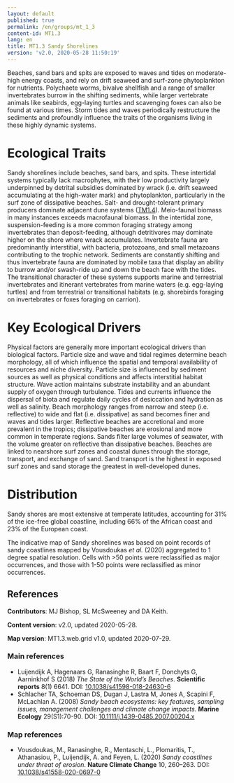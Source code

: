 ```yaml
---
layout: default
published: true
permalink: /en/groups/mt_1_3
content-id: MT1.3
lang: en
title: MT1.3 Sandy Shorelines
version: 'v2.0, 2020-05-28 11:50:19'
---
```


Beaches, sand bars and spits are exposed to waves and tides on moderate-high energy coasts, and rely on drift seaweed and surf-zone phytoplankton for nutrients. Polychaete worms, bivalve shellfish and a range of smaller invertebrates burrow in the shifting sediments, while larger vertebrate animals like seabirds, egg-laying turtles and scavenging foxes can also be found at various times.  Storm tides and waves periodically restructure the sediments and profoundly influence the traits of the organisms living in these highly dynamic systems.

# Ecological Traits
 
Sandy shorelines include beaches, sand bars, and spits. These intertidal systems typically lack macrophytes, with their low productivity largely underpinned by detrital subsidies dominated by wrack (i.e. drift seaweed accumulating at the high-water mark) and phytoplankton, particularly in the surf zone of dissipative beaches. Salt- and drought-tolerant primary producers dominate adjacent dune systems ([TM1.4](/explore/groups/TM1.4)). Meio-faunal biomass in many instances exceeds macrofaunal biomass. In the intertidal zone, suspension-feeding is a more common foraging strategy among invertebrates than deposit-feeding, although detritivores may dominate higher on the shore where wrack accumulates. Invertebrate fauna are predominantly interstitial, with bacteria, protozoans, and small metazoans contributing to the trophic network. Sediments are constantly shifting and thus invertebrate fauna are dominated by mobile taxa that display an ability to burrow and/or swash-ride up and down the beach face with the tides. The transitional character of these systems supports marine and terrestrial invertebrates and itinerant vertebrates from marine waters (e.g. egg-laying turtles) and from terrestrial or transitional habitats (e.g. shorebirds foraging on invertebrates or foxes foraging on carrion).
 
# Key Ecological Drivers
 
Physical factors are generally more important ecological drivers than biological factors. Particle size and wave and tidal regimes determine beach morphology, all of which influence the spatial and temporal availability of resources and niche diversity. Particle size is influenced by sediment sources as well as physical conditions and affects interstitial habitat structure. Wave action maintains substrate instability and an abundant supply of oxygen through turbulence. Tides and currents influence the dispersal of biota and regulate daily cycles of desiccation and hydration as well as salinity. Beach morphology ranges from narrow and steep (i.e. reflective) to wide and flat (i.e. dissipative) as sand becomes finer and waves and tides larger. Reflective beaches are accretional and more prevalent in the tropics; dissipative beaches are erosional and more common in temperate regions. Sands filter large volumes of seawater, with the volume greater on reflective than dissipative beaches. Beaches are linked to nearshore surf zones and coastal dunes through the storage, transport, and exchange of sand. Sand transport is the highest in exposed surf zones and sand storage the greatest in well-developed dunes.
 
# Distribution
 
Sandy shores are most extensive at temperate latitudes, accounting for 31% of the ice-free global coastline, including 66% of the African coast and 23% of the European coast.

The indicative map of Sandy shorelines was based on point records of sandy coastlines mapped by Vousdoukas _et al._ (2020) aggregated to 1 degree spatial resolution. Cells with >50 points were reclassified as major occurrences, and those with 1-50 points were reclassified as minor occurrences.

## References

**Contributors**: MJ Bishop, SL McSweeney and DA Keith.

**Content version**: v2.0, updated 2020-05-28.

**Map version**: MT1.3.web.grid v1.0, updated 2020-07-29.

### Main references
* Luijendijk A, Hagenaars G, Ranasinghe R, Baart F, Donchyts G, Aarninkhof S  (2018) *The State of the World’s Beaches*. **Scientific reports** 8(1) 6641. DOI: [10.1038/s41598-018-24630-6](http://doi.org/10.1038/s41598-018-24630-6)
* Schlacher TA, Schoeman DS, Dugan J, Lastra M, Jones A, Scapini F, McLachlan A.  (2008) *Sandy beach ecosystems: key features, sampling issues, management challenges and climate change impacts*. **Marine Ecology** 29(S1):70-90. DOI: [10.1111/j.1439-0485.2007.00204.x ](http://doi.org/10.1111/j.1439-0485.2007.00204.x )

### Map references
* Vousdoukas, M., Ranasinghe, R., Mentaschi, L., Plomaritis, T., Athanasiou, P., Luijendijk, A. and Feyen, L. (2020) *Sandy coastlines under threat of erosion*. **Nature Climate Change** 10, 260–263. DOI: [10.1038/s41558-020-0697-0](http://doi.org/10.1038/s41558-020-0697-0)
